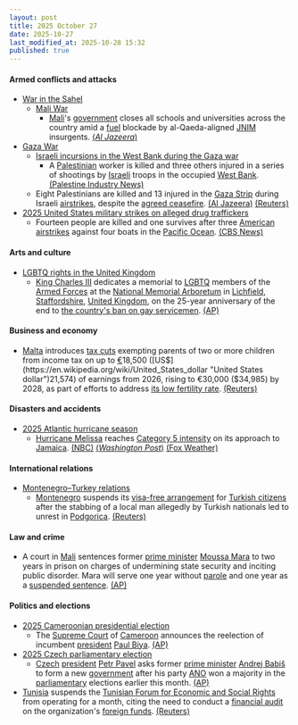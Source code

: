 ```yaml
---
layout: post
title: 2025 October 27
date: 2025-10-27
last_modified_at: 2025-10-28 15:32
published: true
---
```



#### Armed conflicts and attacks

* [War in the Sahel](https://en.wikipedia.org/wiki/War_in_the_Sahel "War in the Sahel")
  * [Mali War](https://en.wikipedia.org/wiki/Mali_War "Mali War")
    * [Mali](https://en.wikipedia.org/wiki/Mali "Mali")'s [government](https://en.wikipedia.org/wiki/Politics_of_Mali "Politics of Mali") closes all schools and universities across the country amid a [fuel](https://en.wikipedia.org/wiki/Gasoline "Gasoline") blockade by al-Qaeda-aligned [JNIM](https://en.wikipedia.org/wiki/Jama%27at_Nasr_al-Islam_wal_Muslimin "Jama'at Nasr al-Islam wal Muslimin") insurgents. [(*Al Jazeera*)](https://www.aljazeera.com/news/2025/10/27/mali-shuts-schools-as-fuel-blockade-imposed-by-fighters-paralyses-country)
* [Gaza War](https://en.wikipedia.org/wiki/Gaza_War "Gaza War")
  * [Israeli incursions in the West Bank during the Gaza war](https://en.wikipedia.org/wiki/Israeli_incursions_in_the_West_Bank_during_the_Gaza_war "Israeli incursions in the West Bank during the Gaza war")
    * A [Palestinian](https://en.wikipedia.org/wiki/Palestinians "Palestinians") worker is killed and three others injured in a series of shootings by [Israeli](https://en.wikipedia.org/wiki/Israel "Israel") troops in the occupied [West Bank](https://en.wikipedia.org/wiki/West_Bank "West Bank"). [(Palestine Industry News)](https://www.palestineindustrynews.com/article/862217600-israeli-army-shoots-dead-palestinian-worker-in-west-bank)
  * Eight Palestinians are killed and 13 injured in the [Gaza Strip](https://en.wikipedia.org/wiki/Gaza_Strip "Gaza Strip") during Israeli [airstrikes](https://en.wikipedia.org/wiki/Airstrike "Airstrike"), despite the [agreed ceasefire](https://en.wikipedia.org/wiki/Gaza_peace_plan "Gaza peace plan"). [(Al Jazeera)](https://www.aljazeera.com/news/2025/10/27/hamas-hands-over-remains-of-captive-as-israeli-drone-strike-kills-two) [(Reuters)](https://www.reuters.com/world/middle-east/rubio-says-israeli-strike-gaza-didnt-violate-ceasefire-2025-10-27/)
* [2025 United States military strikes on alleged drug traffickers](https://en.wikipedia.org/wiki/2025_United_States_military_strikes_on_alleged_drug_traffickers "2025 United States military strikes on alleged drug traffickers")
  * Fourteen people are killed and one survives after three [American](https://en.wikipedia.org/wiki/United_States "United States") [airstrikes](https://en.wikipedia.org/wiki/Airstrike "Airstrike") against four boats in the [Pacific Ocean](https://en.wikipedia.org/wiki/Pacific_Ocean "Pacific Ocean"). [(CBS News)](https://www.cbsnews.com/news/us-boat-strikes-pacific-ocean-hegseth/)

#### Arts and culture

* [LGBTQ rights in the United Kingdom](https://en.wikipedia.org/wiki/LGBTQ_rights_in_the_United_Kingdom "LGBTQ rights in the United Kingdom")
  * [King Charles III](https://en.wikipedia.org/wiki/King_Charles_III "King Charles III") dedicates a memorial to [LGBTQ](https://en.wikipedia.org/wiki/LGBTQ "LGBTQ") members of the [Armed Forces](https://en.wikipedia.org/wiki/British_Armed_Forces "British Armed Forces") at the [National Memorial Arboretum](https://en.wikipedia.org/wiki/National_Memorial_Arboretum "National Memorial Arboretum") in [Lichfield](https://en.wikipedia.org/wiki/Lichfield "Lichfield"), [Staffordshire](https://en.wikipedia.org/wiki/Staffordshire "Staffordshire"), [United Kingdom](https://en.wikipedia.org/wiki/United_Kingdom "United Kingdom"), on the 25-year anniversary of the end to [the country's ban on gay servicemen](https://en.wikipedia.org/wiki/Sexual_orientation_and_the_military_of_the_United_Kingdom "Sexual orientation and the military of the United Kingdom"). [(AP)](https://apnews.com/article/king-charles-uk-lgbt-troops-memorial-29d3c25097dc08e3f43e250f2313bd08)

#### Business and economy

* [Malta](https://en.wikipedia.org/wiki/Malta "Malta") introduces [tax cuts](https://en.wikipedia.org/wiki/Tax_cut "Tax cut") exempting parents of two or more children from income tax on up to [€](https://en.wikipedia.org/wiki/Euro "Euro")18,500 ([US$](https://en.wikipedia.org/wiki/United_States_dollar "United States dollar")21,574) of earnings from 2026, rising to €30,000 ($34,985) by 2028, as part of efforts to address [its low fertility rate](https://en.wikipedia.org/wiki/Demographics_of_Malta "Demographics of Malta"). [(Reuters)](https://www.reuters.com/markets/us/malta-cuts-taxes-parents-bid-revive-native-birth-rate-2025-10-27/)

#### Disasters and accidents

* [2025 Atlantic hurricane season](https://en.wikipedia.org/wiki/2025_Atlantic_hurricane_season "2025 Atlantic hurricane season")
  * [Hurricane Melissa](https://en.wikipedia.org/wiki/Hurricane_Melissa "Hurricane Melissa") reaches [Category 5 intensity](https://en.wikipedia.org/wiki/List_of_Category_5_Atlantic_hurricanes "List of Category 5 Atlantic hurricanes") on its approach to [Jamaica](https://en.wikipedia.org/wiki/Jamaica "Jamaica"). [(NBC)](https://www.nbcnews.com/weather/hurricanes/hurricane-melissa-intensifies-category-5-storm-jamaica-flooding-rcna239989) [(*Washington Post*)](https://www.washingtonpost.com/weather/2025/10/27/hurricane-melissa-jamaica/) [(Fox Weather)](https://www.foxweather.com/weather-news/hurricane-melissa-jamaica-haiti-cuba-dominican-republic-caribbean-atlantic)

#### International relations

* [Montenegro–Turkey relations](https://en.wikipedia.org/wiki/Montenegro%E2%80%93Turkey_relations "Montenegro–Turkey relations")
  * [Montenegro](https://en.wikipedia.org/wiki/Montenegro "Montenegro") suspends its [visa-free arrangement](https://en.wikipedia.org/wiki/Visa_policy_of_Montenegro "Visa policy of Montenegro") for [Turkish citizens](https://en.wikipedia.org/wiki/Turkish_citizen "Turkish citizen") after the stabbing of a local man allegedly by Turkish nationals led to unrest in [Podgorica](https://en.wikipedia.org/wiki/Podgorica "Podgorica"). [(Reuters)](https://www.reuters.com/world/montenegro-detains-dozens-turks-azeris-after-weekend-violence-2025-10-27/)

#### Law and crime

* A court in [Mali](https://en.wikipedia.org/wiki/Mali "Mali") sentences former [prime minister](https://en.wikipedia.org/wiki/List_of_prime_ministers_of_Mali "List of prime ministers of Mali") [Moussa Mara](https://en.wikipedia.org/wiki/Moussa_Mara "Moussa Mara") to two years in prison on charges of undermining state security and inciting public disorder. Mara will serve one year without [parole](https://en.wikipedia.org/wiki/Parole "Parole") and one year as a [suspended sentence](https://en.wikipedia.org/wiki/Suspended_sentence "Suspended sentence"). [(AP)](https://apnews.com/article/mali-prime-minister-moussa-mara-politics-prison-566a1fc387ee6f4ba480e7068777ea9f)

#### Politics and elections

* [2025 Cameroonian presidential election](https://en.wikipedia.org/wiki/2025_Cameroonian_presidential_election "2025 Cameroonian presidential election")
  * The [Supreme Court](https://en.wikipedia.org/wiki/Supreme_Court_of_Cameroon "Supreme Court of Cameroon") of [Cameroon](https://en.wikipedia.org/wiki/Cameroon "Cameroon") announces the reelection of incumbent [president](https://en.wikipedia.org/wiki/President_of_Cameroon "President of Cameroon") [Paul Biya](https://en.wikipedia.org/wiki/Paul_Biya "Paul Biya"). [(AP)](https://apnews.com/article/cameroon-protests-election-tchiroma-biya-885d5a2cd41164e37e760777946a60e7)
* [2025 Czech parliamentary election](https://en.wikipedia.org/wiki/2025_Czech_parliamentary_election "2025 Czech parliamentary election")
  * [Czech](https://en.wikipedia.org/wiki/Czech_Republic "Czech Republic") [president](https://en.wikipedia.org/wiki/President_of_the_Czech_Republic "President of the Czech Republic") [Petr Pavel](https://en.wikipedia.org/wiki/Petr_Pavel "Petr Pavel") asks former [prime minister](https://en.wikipedia.org/wiki/Prime_Minister_of_the_Czech_Republic "Prime Minister of the Czech Republic") [Andrej Babiš](https://en.wikipedia.org/wiki/Andrej_Babi%C5%A1 "Andrej Babiš") to form a new [government](https://en.wikipedia.org/wiki/Government_of_the_Czech_Republic "Government of the Czech Republic") after his party [ANO](https://en.wikipedia.org/wiki/ANO_2011 "ANO 2011") won a majority in the [parliamentary](https://en.wikipedia.org/wiki/Parliament_of_the_Czech_Republic "Parliament of the Czech Republic") elections earlier this month. [(AP)](https://apnews.com/article/czech-government-babis-0f539bf61ff8a8eb45e76398771cb470)
* [Tunisia](https://en.wikipedia.org/wiki/Tunisia "Tunisia") suspends the [Tunisian Forum for Economic and Social Rights](https://en.wikipedia.org/wiki/Tunisian_Forum_for_Economic_and_Social_Rights "Tunisian Forum for Economic and Social Rights") from operating for a month, citing the need to conduct a [financial audit](https://en.wikipedia.org/wiki/Financial_audit "Financial audit") on the organization's [foreign funds](https://en.wikipedia.org/wiki/Foreign_funding_of_non-governmental_organizations "Foreign funding of non-governmental organizations"). [(Reuters)](https://www.reuters.com/business/finance/tunisia-imposes-one-month-suspension-migrant-rights-group-2025-10-27/)
